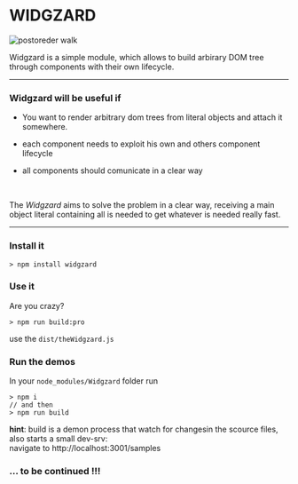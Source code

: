 # WIDGZARD  

![postoreder walk](https://upload.wikimedia.org/wikipedia/commons/thumb/d/d4/Sorted_binary_tree_preorder.svg/2000px-Sorted_binary_tree_preorder.svg.png "postorder walk")


Widgzard is a simple module, which allows to build arbirary DOM tree through components with their own lifecycle.   

---


### Widgzard will be useful if 

- You want to render arbitrary dom trees from literal objects and attach it somewhere. 

- each component needs to exploit his own and others component lifecycle

- all components should comunicate in a clear way  

<br/>

The _Widgzard_ aims to solve the problem in a clear way, receiving a main object literal containing all is needed to get whatever is needed really fast.  

---
### Install it  

	> npm install widgzard

### Use it 

Are you crazy? 

	> npm run build:pro

use the `dist/theWidgzard.js`

### Run the demos

In your `node_modules/Widgzard` folder run  

    > npm i
    // and then 
	> npm run build

**hint**: build is a demon process that watch for changesin the scource files, also starts a small dev-srv:  
navigate to http://localhost:3001/samples




### ... to be continued !!!